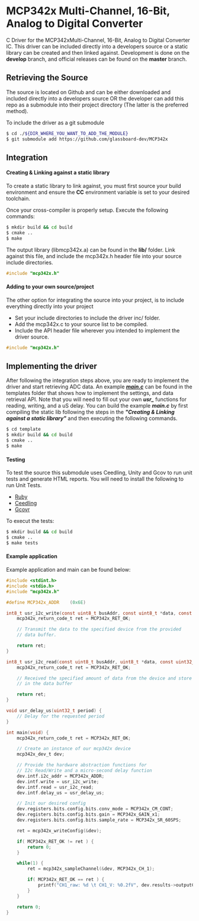 # MCP342x Multi-Channel, 16-Bit, Analog to Digital Converter

C Driver for the MCP342xMulti-Channel, 16-Bit, Analog to Digital Converter IC. This driver can be included directly into a developers source or a static library can be created and then linked against. Development is done on the **develop** branch, and official releases can be found on the **master** branch.

## Retrieving the Source
The source is located on Github and can be either downloaded and included directly into a developers source OR the developer can add this repo as a submodule into their project directory (The latter is the preferred method).

To include the driver as a git submodule
```bash
$ cd ./${DIR_WHERE_YOU_WANT_TO_ADD_THE_MODULE}
$ git submodule add https://github.com/glassboard-dev/MCP342x
```

## Integration
#### Creating & Linking against a static library
To create a static library to link against, you must first source your build environment and ensure the **CC** environment variable is set to your desired toolchain.

Once your cross-compiler is properly setup. Execute the following commands:
```bash
$ mkdir build && cd build
$ cmake ..
$ make
```
The output library (libmcp342x.a) can be found in the **lib/** folder. Link against this file, and include the mcp342x.h header file into your source include directories.
```c
#include "mcp342x.h"
```

#### Adding to your own source/project
The other option for integrating the source into your project, is to include everything directly into your project
* Set your include directories to include the driver inc/ folder.
* Add the mcp342x.c to your source list to be compiled.
* Include the API header file wherever you intended to implement the driver source.
```c
#include "mcp342x.h"
```

## Implementing the driver
After following the integration steps above, you are ready to implement the driver and start retrieving ADC data. An example [***main.c***](./template/main.c) can be found in the templates folder that shows how to implement the settings, and data retrieval API. Note that you will need to fill out your own ***usr_*** functions for reading, writing, and a uS delay. You can build the example ***main.c*** by first compiling the static lib following the steps in the ***"Creating & Linking against a static library"*** and then executing the following commands.
```bash
$ cd template
$ mkdir build && cd build
$ cmake ..
$ make
```

#### Testing
To test the source this submodule uses Ceedling, Unity and Gcov to run unit tests and generate HTML reports. You will need to install the following to run Unit Tests.
- [Ruby](https://www.ruby-lang.org/en/)
- [Ceedling](http://www.throwtheswitch.org/ceedling)
- [Gcovr](https://gcovr.com/en/stable/installation.html)

To execut the tests:
```bash
$ mkdir build && cd build
$ cmake ..
$ make tests
```

#### Example application
Example application and main can be found below:
```C
#include <stdint.h>
#include <stdio.h>
#include "mcp342x.h"

#define MCP342x_ADDR    (0x6E)

int8_t usr_i2c_write(const uint8_t busAddr, const uint8_t *data, const uint32_t len) {
    mcp342x_return_code_t ret = MCP342x_RET_OK;

    // Transmit the data to the specified device from the provided
    // data buffer.

    return ret;
}

int8_t usr_i2c_read(const uint8_t busAddr, uint8_t *data, const uint32_t len) {
    mcp342x_return_code_t ret = MCP342x_RET_OK;

    // Received the specified amount of data from the device and store it
    // in the data buffer

    return ret;
}

void usr_delay_us(uint32_t period) {
    // Delay for the requested period
}

int main(void) {
    mcp342x_return_code_t ret = MCP342x_RET_OK;

    // Create an instance of our mcp342x device
    mcp342x_dev_t dev;

    // Provide the hardware abstraction functions for
    // I2c Read/Write and a micro-second delay function
    dev.intf.i2c_addr = MCP342x_ADDR;
    dev.intf.write = usr_i2c_write;
    dev.intf.read = usr_i2c_read;
    dev.intf.delay_us = usr_delay_us;

    // Init our desired config
    dev.registers.bits.config.bits.conv_mode = MCP342x_CM_CONT;
    dev.registers.bits.config.bits.gain = MCP342x_GAIN_x1;
    dev.registers.bits.config.bits.sample_rate = MCP342x_SR_60SPS;

    ret = mcp342x_writeConfig(&dev);

    if( MCP342x_RET_OK != ret ) {
        return 0;
    }

    while(1) {
        ret = mcp342x_sampleChannel(&dev, MCP342x_CH_1);

        if( MCP342x_RET_OK == ret ) {
            printf("CH1_raw: %d \t CH1_V: %0.2fV", dev.results->outputCode, dev.results->voltage);
        }
    }

    return 0;
}
```